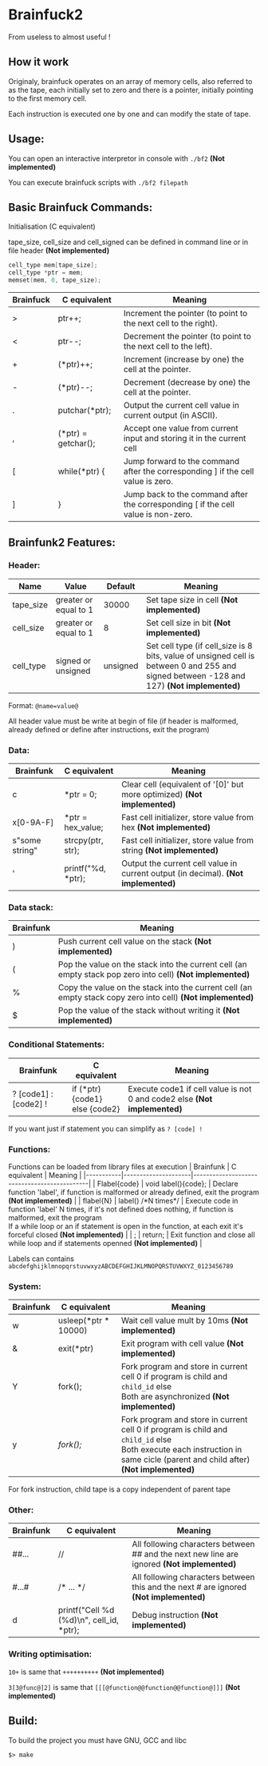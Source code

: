 # Brainfuck2
From useless to almost useful !

## How it work

Originaly, brainfuck operates on an array of memory cells, also referred to as the tape, each initially set to zero and there is a pointer, initially pointing to the first memory cell.

Each instruction is executed one by one and can modify the state of tape.

## Usage:

You can open an interactive interpretor in console with `./bf2` **(Not implemented)**

You can execute brainfuck scripts with `./bf2 filepath`

## Basic Brainfuck Commands:

Initialisation (C equivalent)

tape_size, cell_size and cell_signed can be defined in command line or in file header **(Not implemented)**
``` C
cell_type mem[tape_size];
cell_type *ptr = mem;
memset(mem, 0, tape_size);
```
| Brainfuck | C equivalent        | Meaning                                                                                    |
|-----------|---------------------|--------------------------------------------------------------------------------------------|
| >         | ptr++;              | Increment the pointer (to point to the next cell to the right).                            |
| <         | ptr--;              | Decrement the pointer (to point to the next cell to the left).                             |
| +         | (*ptr)++;           | Increment (increase by one) the cell at the pointer.                                       |
| -         | (*ptr)--;           | Decrement (decrease by one) the cell at the pointer.                                       |
| .         | putchar(*ptr);      | Output the current cell value in current output (in ASCII).                                                  |
| ,         | (*ptr) = getchar(); | Accept one value from current input and storing it in the current cell                                   |
| [         | while(*ptr) {       | Jump forward to the command after the corresponding ] if the cell value is zero.               |
| ]         | }                   | Jump back to the command after the corresponding [ if the cell value is non-zero. |


## Brainfunk2 Features:
### Header:
| Name | Value | Default | Meaning                                     |
|-----------|----------|--------------|---------------------------------------------|
| tape_size  | greater or equal to 1 | 30000 | Set tape size in cell **(Not implemented)** |
| cell_size  | greater or equal to 1 | 8 | Set cell size in bit **(Not implemented)** |
| cell_type  | signed or unsigned | unsigned | Set cell type (if cell_size is 8 bits, value of unsigned cell is between 0 and 255 and signed between -128 and 127) **(Not implemented)** |

Format: `@name=value@`

All header value must be write at begin of file (if header is malformed, already defined or define after instructions, exit the program)

### Data:
| Brainfunk | C equivalent        | Meaning                                     |
|-----------|---------------------|---------------------------------------------|
| c         | *ptr = 0; | Clear cell (equivalent of '\[0\]' but more optimized) **(Not implemented)** |
| x\[0-9A-F\] | *ptr = hex_value;      | Fast cell initializer, store value from hex **(Not implemented)** |
| s"some string" | strcpy(ptr, str);      | Fast cell initializer, store value from string **(Not implemented)** |
| ' | printf("%d, *ptr);      | Output the current cell value in current output (in decimal). **(Not implemented)** |

### Data stack:
| Brainfunk | Meaning                                     |
|-----------|---------------------------------------------|
| )         | Push current cell value on the stack **(Not implemented)** |
| (         | Pop the value on the stack into the current cell (an empty stack pop zero into cell) **(Not implemented)** |
| %         | Copy the value on the stack into the current cell (an empty stack copy zero into cell) **(Not implemented)** |
| $         | Pop the value of the stack without writing it **(Not implemented)** |

### Conditional Statements:
| Brainfunk | C equivalent        | Meaning                                     |
|-----------|---------------------|---------------------------------------------|
| ? \[code1\] : \[code2\] ! | if (*ptr) {code1}<br>else {code2} | Execute code1 if cell value is not 0 and code2 else **(Not implemented)** |

If you want just if statement you can simplify as `? [code] !`

### Functions:
Functions can be loaded from library files at execution
| Brainfunk | C equivalent        | Meaning                                     |
|-----------|---------------------|---------------------------------------------|
| Flabel{code} | void label(){code}; | Declare function 'label', if function is malformed or already defined, exit the program **(Not implemented)** |
| flabel{N}      | label() \/\*N times\*\/ | Execute code in function 'label' N times, if it's not defined does nothing, if function is malformed, exit the program</br>If a while loop or an if statement is open in the function, at each exit it's forceful closed **(Not implemented)** |
| ;      | return; | Exit function and close all while loop and if statements openned **(Not implemented)** |

Labels can contains `abcdefghijklmnopqrstuvwxyzABCDEFGHIJKLMNOPQRSTUVWXYZ_0123456789`

### System:
| Brainfunk | C equivalent        | Meaning                                     |
|-----------|---------------------|---------------------------------------------|
| w         | usleep(*ptr * 10000) | Wait cell value mult by 10ms **(Not implemented)** |
| &         | exit(*ptr) | Exit program with cell value **(Not implemented)** |
| Y         | fork(); | Fork program and store in current cell 0 if program is child and `child_id` else</br> Both are asynchronized **(Not implemented)** |
| y         | *fork();* | Fork program and store in current cell 0 if program is child and `child_id` else</br> Both execute each instruction in same cicle (parent and child after) **(Not implemented)** |

For fork instruction, child tape is a copy independent of parent tape

### Other:
| Brainfunk | C equivalent        | Meaning                                     |
|-----------|---------------------|---------------------------------------------|
| ##...       | //  |  All following characters between ## and the next new line are ignored **(Not implemented)** |
| #...#        | /\* ... \*/  | All following characters between this and the next # are ignored **(Not implemented)** |
| d        | printf("Cell %d (%d)\n", cell_id, *ptr);  | Debug instruction **(Not implemented)** |

### Writing optimisation:
`10+` is same that `++++++++++` **(Not implemented)**

`3[3@func@]2]` is same that `[[[@function@@function@@function@]]]` **(Not implemented)**

## Build:

To build the project you must have GNU, GCC and libc

```
$> make
```

